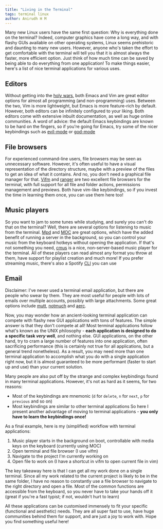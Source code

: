 ```yaml
---
title: "Living in the Terminal"
tags: terminal linux
author: Anirudh H M
---
```


Many new Linux users have the same first question: Why is everything done on the terminal? Indeed, computer graphics have come a long way, and with flashy GUIs available on other operating systems, Linux seems prehistoric and daunting to many new users. However, anyone who's taken the effort to get comfortable with the terminal will tell you that it is almost always the faster, more efficient option. Just think of how much time can be saved by being able to do everything from one application! To make things easier, here's a list of nice terminal applications for various uses.

## Editors
Without getting into the [holy wars](https://en.wikipedia.org/wiki/Editor_war), both Emacs and Vim are great editor options for almost all programming (and non-programming) uses. Between the two, Vim is more lightweight, but Emacs is more feature-rich by default. However, both editors can be infinitely configured to your liking. Both editors come with extensive inbuilt documentation, as well as huge online communities. A word of advice: the default Emacs keybindings are known to be hard on the fingers, so if you're going for Emacs, try some of the nicer keybindings such as [evil-mode](https://www.emacswiki.org/emacs/Evil) or [god-mode](https://chrisdone.com/posts/god-mode/)

## File browsers
For experienced command-line users, file browsers may be seen as unnecessary software. However, it's often useful to have a visual representation of the directory structure, maybe with a preview of the files to get an idea of what it contains. And no, you don't need a graphical file manager for that. [Vifm](https://vifm.info/) and [ranger](https://github.com/ranger/ranger) are two excellent file browsers for the terminal, with full support for all file and folder actions, permissions management and previews. Both have vim-like keybindings, so if you invest the time in learning them once, you can use them here too!

## Music players
So you want to jam to some tunes while studying, and surely you can't do that on the terminal? Well, there are several options for listening to music from the terminal. [Mpd](https://www.musicpd.org/) and [MOC](http://moc.daper.net/) are great options, which have the added benefit of running a server in the background, so you can control your music from the keyboard hotkeys without opening the application. If that's not something you need, [cmus](https://cmus.github.io/) is a nice, non-server-based music player for the terminal. All of these players can read almost any format you throw at them, have support for playlist creation and much more! If you prefer streaming music, there's also a Spotify [CLI](https://github.com/pwittchen/spotify-cli-linux) you can use

## Email
Disclaimer: I've never used a terminal email application, but there are people who swear by them. They are most useful for people with lots of emails over multiple accounts, possibly with large attachments. Some great options include [mutt](http://www.mutt.org/), [notmuch](http://notmuchmail.org/) and [aerc](https://aerc-mail.org/). 

Now, you may wonder how an ancient-looking terminal application can compete with flashy new GUI applications with tons of features. The simple answer is that they don't compete at all! Most terminal applications follow what's known as the UNIX philosophy - **each application is designed to do a specific task _very_ well**, and nothing else. GUI applications, on the other hand, try to cram a large number of features into one application, often sacrificing performance (this is certainly not true for all applications, but a general trend nonetheless). As a result, you may need more than one terminal application to accomplish what you do with a single application right now, but it is almost guaranteed to be more performant (faster to start up and use) than your current solution.

Many people are also put off by the strange and complex keybindings found in many terminal applications. However, it's not as hard as it seems, for two reasons:

- Most of the keybindings are mnemonic (`d` for `delete`, `n` for `next`, `p` for `previous` and so on)
- Most keybindings are similar to other terminal applications
So here I present another advantage of moving to terminal applications - **you only have to learn the keybindings once!**

As a final example, here is my (simplified) workflow with terminal applications:

1. Music player starts in the background on boot, controllable with media keys on the keyboard (currently using MOC)
2. Open terminal and file browser (I use vifm)
3. Navigate to the project I'm currently working on
4. Open file to work on (I have a shortcut in vifm to open current file in vim)

The key takeaway here is that I can get all my work done on a single terminal. Since all my work related to the current project is likely to be in the same folder, I have no reason to constantly use a file browser to navigate to the right directory and open a file. Most of the common functions are accessible from the keyboard, so you never have to take your hands off it (great if you're a fast typist; if not, wouldn't hurt to learn)

All these applications can be customised immensely to fit your specific (functional and aesthetic) needs. They are all super fast to use, have huge communities behind them for support, and are just a joy to work with. Hope you find something useful here!
